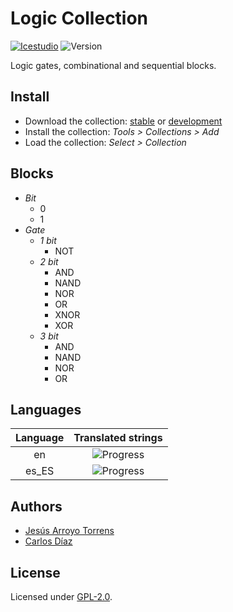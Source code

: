 # Logic Collection

[![Icestudio](https://img.shields.io/badge/collection-icestudio-blue.svg)](https://github.com/FPGAwars/icestudio)
![Version](https://img.shields.io/badge/version-v0.1.0-orange.svg)

Logic gates, combinational and sequential blocks.

## Install

* Download the collection: [stable](https://github.com/FPGAwars/collection-logic/archive/v0.1.0.zip) or [development](https://github.com/FPGAwars/collection-logic/archive/master.zip)
* Install the collection: *Tools > Collections > Add*
* Load the collection: *Select > Collection*

## Blocks
* *Bit*
  * 0
  * 1
* *Gate*
  * *1 bit*
    * NOT
  * *2 bit*
    * AND
    * NAND
    * NOR
    * OR
    * XNOR
    * XOR
  * *3 bit*
    * AND
    * NAND
    * NOR
    * OR


## Languages
| Language | Translated strings |
|:--------:|:------------------:|
| en | ![Progress](http://progressed.io/bar/100) |
| es_ES | ![Progress](http://progressed.io/bar/100) |

## Authors
* [Jesús Arroyo Torrens](https://github.com/Jesus89)
* [Carlos Díaz](https://github.com/C47D)


## License

Licensed under [GPL-2.0](https://opensource.org/licenses/GPL-2.0).
